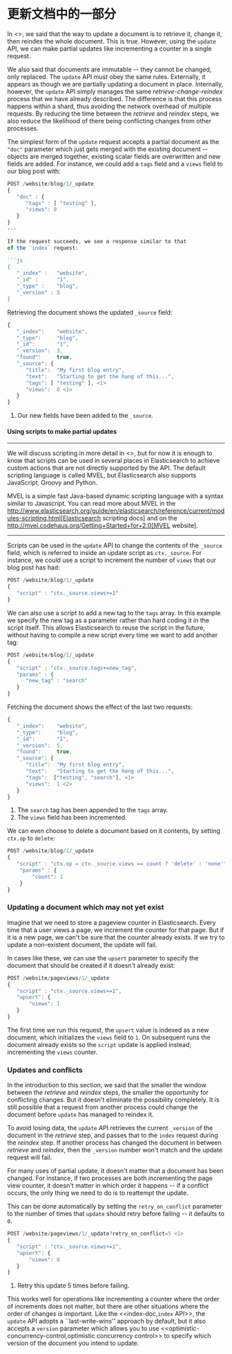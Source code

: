 # 更新文档中的一部分

In <<update-doc>>, we said that the way to update a document is to retrieve
it, change it, then reindex the whole document. This is true. However, using
the `update` API, we can make partial updates like incrementing a counter in a
single request.

We also said that documents are immutable -- they cannot be changed, only
replaced.  The `update` API *must* obey the same rules.  Externally, it
appears as though we are partially updating a document in place. Internally,
however, the `update` API simply manages the same _retrieve-change-reindex_
process that we have already described. The difference is that this process
happens within a shard, thus avoiding the network overhead of multiple
requests. By reducing the time between the _retrieve_ and _reindex_ steps, we
also reduce the likelihood of there being conflicting changes from other
processes.

The simplest form of the `update` request accepts a partial document as the
`"doc"` parameter which just gets merged with the existing document -- objects
are merged together, existing scalar fields are overwritten and new fields are
added. For instance, we could add a `tags` field and a `views` field to our
blog post with:

```js
POST /website/blog/1/_update
{
   "doc" : {
      "tags" : [ "testing" ],
      "views": 0
   }
}
···

If the request succeeds, we see a response similar to that
of the `index` request:

```js
{
   "_index" :   "website",
   "_id" :      "1",
   "_type" :    "blog",
   "_version" : 3
}
```

Retrieving the document shows the updated `_source` field:

```js
{
   "_index":    "website",
   "_type":     "blog",
   "_id":       "1",
   "_version":  3,
   "found":     true,
   "_source": {
      "title":  "My first blog entry",
      "text":   "Starting to get the hang of this...",
      "tags": [ "testing" ], <1>
      "views":  0 <1>
   }
}
```

1. Our new fields have been added to the `_source`.

#### Using scripts to make partial updates

****

We will discuss scripting in more detail in <<scripting>>, but for now it is
enough to know that scripts can be used in several places in Elasticsearch to
achieve custom actions that are not directly supported by the API. The
default scripting language is called MVEL, but Elasticsearch also supports
JavaScript, Groovy and Python.

MVEL is a simple fast Java-based dynamic scripting language with a syntax
similar to Javascript. You can read more about MVEL in the
http://www.elasticsearch.org/guide/en/elasticsearch/reference/current/modules-scripting.html[Elasticsearch scripting docs]
and on the http://mvel.codehaus.org/Getting+Started+for+2.0[MVEL website].

****

Scripts can be used in the `update` API to change the contents of the `_source`
field, which is referred to inside an update script as `ctx._source`. For
instance, we could use a script to increment the number of `views` that our
blog post has had:

```js
POST /website/blog/1/_update
{
   "script" : "ctx._source.views+=1"
}
```


We can also use a script to add a new tag to the `tags` array.  In this
example we specify the new tag as a parameter rather than hard coding it in
the script itself. This allows Elasticsearch to reuse the script in the
future, without having to compile a new script every time we want to add
another tag:

```js
POST /website/blog/1/_update
{
   "script" : "ctx._source.tags+=new_tag",
   "params" : {
      "new_tag" : "search"
   }
}
```


Fetching the document shows the effect of the last two requests:

```js
{
   "_index":    "website",
   "_type":     "blog",
   "_id":       "1",
   "_version":  5,
   "found":     true,
   "_source": {
      "title":  "My first blog entry",
      "text":   "Starting to get the hang of this...",
      "tags":  ["testing", "search"], <1>
      "views":  1 <2>
   }
}
```
1. The `search` tag has been appended to the `tags` array.
2. The `views` field has been incremented.

We can even choose to delete a document based on it contents,
by setting `ctx.op` to `delete`:

```js
POST /website/blog/1/_update
{
   "script" : "ctx.op = ctx._source.views == count ? 'delete' : 'none'",
    "params" : {
        "count": 1
    }
}
```

### Updating a document which may not yet exist

Imagine that we need to store a pageview counter in Elasticsearch. Every time
that a user views a page, we increment the counter for that page.  But if it
is a new page, we can't be sure that the counter already exists. If we try to
update a non-existent document, the update will fail.

In cases like these, we can use the `upsert` parameter to specify the
document that should be created if it doesn't already exist:

```js
POST /website/pageviews/1/_update
{
   "script" : "ctx._source.views+=1",
   "upsert": {
       "views": 1
   }
}
```

The first time we run this request, the `upsert` value is indexed as a new
document, which  initializes the `views` field to `1`. On subsequent runs the
document already exists so the `script` update is applied instead,
incrementing the `views` counter.

### Updates and conflicts

In the introduction to this section, we said that the smaller the window between
the _retrieve_ and _reindex_ steps, the smaller the opportunity for
conflicting changes. But it doesn't eliminate the possibility completely. It
is still possible that a request from another process could change the
document before `update` has managed to reindex it.

To avoid losing data, the `update` API retrieves the current `_version`
of the document in the _retrieve_ step, and passes that to the `index` request
during the _reindex_ step.
If another process has changed the document in between _retrieve_ and _reindex_,
then the `_version` number won't match and the update request will fail.

For many uses of partial update, it doesn't matter that a document has been
changed.  For instance, if two processes are both incrementing the page
view counter, it doesn't matter in which order it happens -- if a conflict
occurs, the only thing we need to do is to reattempt the update.

This can be done automatically by setting the `retry_on_conflict` parameter to
the number of times that `update` should retry before failing -- it defaults
to `0`.

```js
POST /website/pageviews/1/_update?retry_on_conflict=5 <1>
{
   "script" : "ctx._source.views+=1",
   "upsert": {
       "views": 0
   }
}
```
1. Retry this update 5 times before failing.

This works well for operations like incrementing a counter where the order of
increments does not matter, but there are other situations where the order of
changes *is* important. Like the <<index-doc,`index` API>>, the `update` API
adopts a ``last-write-wins'' approach by default, but it also accepts a
`version` parameter which allows you to use
<<optimistic-concurrency-control,optimistic concurrency control>> to specify
which version of the document you intend to update.

